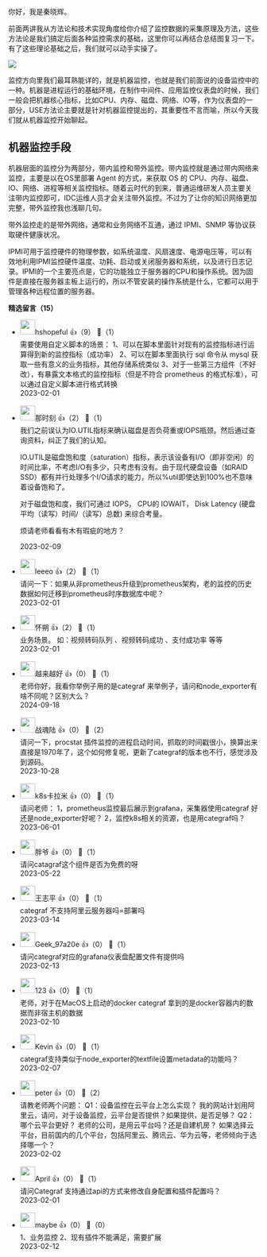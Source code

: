 你好，我是秦晓辉。

前面两讲我从方法论和技术实现角度给你介绍了监控数据的采集原理及方法，这些方法论是我们搞定后面各种监控需求的基础，这里你可以再结合总结图复习一下。有了这些理论基础之后，我们就可以动手实操了。

![](https://static001.geekbang.org/resource/image/2a/ef/2a99224e4000699bc14fe6d5445a93ef.png?wh=2104x1358)

监控方向里我们最耳熟能详的，就是机器监控，也就是我们前面说的设备监控中的一种。机器是进程运行的基础环境，在制作中间件、应用监控仪表盘的时候，我们一般会把机器核心指标，比如CPU、内存、磁盘、网络、IO等，作为仪表盘的一部分，USE方法论主要就是针对机器监控提出的，其重要性不言而喻，所以今天我们就从机器监控开始聊起。

## 机器监控手段

机器层面的监控分为两部分，带内监控和带外监控。带内监控就是通过带内网络来监控，主要是以在OS里部署 Agent 的方式，来获取 OS 的 CPU、内存、磁盘、IO、网络、进程等相关监控指标。随着云时代的到来，普通运维研发人员主要关注带内监控即可，IDC运维人员才会关注带外监控。不过为了让你的知识网络更加完整，带外监控我也浅聊几句。

带外监控走的是带外网络，通常和业务网络不互通，通过 IPMI、SNMP 等协议获取硬件健康状况。

IPMI可用于监控硬件的物理参数，如系统温度、风扇速度、电源电压等，可以有效地利用IPMI监控硬件温度、功耗、启动或关闭服务器和系统，以及进行日志记录。IPMI的一个主要亮点是，它的功能独立于服务器的CPU和操作系统。因为固件是直接在服务器主板上运行的，所以不管安装的操作系统是什么，它都可以用于管理各种远程位置的服务器。
<div><strong>精选留言（15）</strong></div><ul>
<li><img src="https://static001.geekbang.org/account/avatar/00/12/4f/b0/ab179368.jpg" width="30px"><span>hshopeful</span> 👍（9） 💬（1）<div>需要使用自定义脚本的场景：
1、可以在脚本里面针对现有的监控指标进行运算得到新的监控指标（成功率）
2、可以在脚本里面执行 sql 命令从 mysql 获取一些有意义的业务指标，其他存储系统类似
3、对于一些第三方组件（不好改），有暴露文本格式的监控指标（但是不符合 prometheus 的格式标准），可以通过自定义脚本进行格式转换</div>2023-02-01</li><br/><li><img src="https://static001.geekbang.org/account/avatar/00/11/8f/cf/890f82d6.jpg" width="30px"><span>那时刻</span> 👍（2） 💬（1）<div>我们之前误认为IO.UTIL指标来确认磁盘是否负荷重或IOPS瓶颈。然后通过查询资料，纠正了我们的认知。

IO.UTIL是磁盘饱和度（saturation）指标，表示该设备有I&#47;O（即非空闲）的时间比率，不考虑I&#47;O有多少，只考虑有没有。由于现代硬盘设备（如RAID SSD）都有并行处理多个I&#47;O请求的能力，所以%util即使达到100%也不意味着设备饱和了。

对于磁盘饱和度，我们可通过 IOPS， CPU的 IOWAIT， Disk Latency (硬盘平均（读写）时间&#47;（读写）总数) 来综合考量。

烦请老师看看有木有瑕疵的地方？</div>2023-02-09</li><br/><li><img src="https://static001.geekbang.org/account/avatar/00/22/13/67/910fb1dc.jpg" width="30px"><span>leeeo</span> 👍（2） 💬（1）<div>请问一下：如果从非prometheus升级到prometheus架构，老的监控的历史数据如何迁移到prometheus时序数据库中呢？</div>2023-02-01</li><br/><li><img src="https://static001.geekbang.org/account/avatar/00/0f/5d/11/e1f36640.jpg" width="30px"><span>怀朔</span> 👍（2） 💬（1）<div>业务场景。 如：视频转码队列 、视频转码成功 、支付成功率 等等</div>2023-02-01</li><br/><li><img src="https://static001.geekbang.org/account/avatar/00/18/74/c0/757408ce.jpg" width="30px"><span>越来越好</span> 👍（0） 💬（1）<div>老师你好，我看你举例子用的是categraf 来举例子，请问和node_exporter有啥不同呢？区别大么？</div>2024-09-18</li><br/><li><img src="https://thirdwx.qlogo.cn/mmopen/vi_32/Q0j4TwGTfTJRR54dzQazevOicdqX3QicYnH6Sv9zmEpSPNKZhql25hngreheHUWn1iaACQbmGr68xXoMJGAoicRomw/132" width="30px"><span>战魂陆</span> 👍（0） 💬（2）<div>请问一下，procstat 插件监控的进程启动时间，抓取的时间戳很小，换算出来 直接是1970年了，这个如何修复呢，更新了categraf的版本也不行，感觉涉及到源码。</div>2023-10-28</li><br/><li><img src="https://thirdwx.qlogo.cn/mmopen/vi_32/Q0j4TwGTfTJiaxxRyl13SvqsqWuhtJHWMVRMeIo7byfJ0AaicwcRvibcfw0DSrGHFVz7dhwicBJNsFSFRk4kuia28jQ/132" width="30px"><span>k8s卡拉米</span> 👍（0） 💬（1）<div>请问老师：
1，prometheus监控最后展示到grafana，采集器使用categraf 好还是node_exporter好呢？
2，监控k8s相关的资源，也是用categraf吗？</div>2023-06-01</li><br/><li><img src="https://static001.geekbang.org/account/avatar/00/20/12/1c/b6600668.jpg" width="30px"><span>胖爷</span> 👍（0） 💬（1）<div>请问catagraf这个组件是否为免费的呀</div>2023-05-22</li><br/><li><img src="" width="30px"><span>王志平</span> 👍（0） 💬（1）<div>categraf 不支持阿里云服务器吗=部署吗</div>2023-03-14</li><br/><li><img src="https://thirdwx.qlogo.cn/mmopen/vi_32/bxaaILnBnJTuqJn7jwhI1L2vYibx3UeCagxDJhpe6FicX1dumtNaud7gxXoZD2dia1flbLaS5sfKzwo8TCyAicibib5A/132" width="30px"><span>Geek_97a20e</span> 👍（0） 💬（1）<div>请问categraf对应的grafana仪表盘配置文件有提供吗</div>2023-02-13</li><br/><li><img src="https://static001.geekbang.org/account/avatar/00/28/a1/d8/42252c48.jpg" width="30px"><span>123</span> 👍（0） 💬（1）<div>老师，对于在MacOS上启动的docker categraf 拿到的是docker容器内的数据而非宿主机的数据</div>2023-02-10</li><br/><li><img src="https://static001.geekbang.org/account/avatar/00/14/12/33/52b11198.jpg" width="30px"><span>Kevin</span> 👍（0） 💬（1）<div>categraf支持类似于node_exporter的textfile设置metadata的功能吗？</div>2023-02-07</li><br/><li><img src="https://static001.geekbang.org/account/avatar/00/10/25/87/f3a69d1b.jpg" width="30px"><span>peter</span> 👍（0） 💬（2）<div>请教老师两个问题：
Q1：设备监控在云平台上怎么实现？
我的网站计划用阿里云，请问，对于设备监控，云平台是否提供？如果提供，是否足够？
Q2：哪个云平台更好？
老师的公司，是用云平台吗？还是自建机房？ 如果选择云平台，目前国内的几个平台，包括阿里云、腾讯云、华为云等，老师倾向于选择哪一个？</div>2023-02-02</li><br/><li><img src="https://static001.geekbang.org/account/avatar/00/10/e3/12/fd02db2e.jpg" width="30px"><span>April</span> 👍（0） 💬（1）<div>请问Categraf 支持通过api的方式来修改自身配置和插件配置吗？</div>2023-02-01</li><br/><li><img src="https://static001.geekbang.org/account/avatar/00/16/83/c8/5ce842f6.jpg" width="30px"><span>maybe</span> 👍（0） 💬（0）<div>1、业务监控 2、现有插件不能满足，需要扩展</div>2023-02-12</li><br/>
</ul>